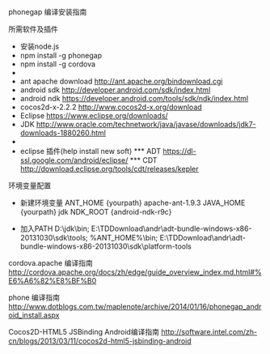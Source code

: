 phonegap 编译安装指南 

所需软件及插件

* 安装node.js
* npm install -g phonegap
* npm install -g cordova
*
* ant apache download http://ant.apache.org/bindownload.cgi
* android sdk http://developer.android.com/sdk/index.html
* android ndk https://developer.android.com/tools/sdk/ndk/index.html
* cocos2d-x-2.2.2 http://www.cocos2d-x.org/download
* Eclipse https://www.eclipse.org/downloads/
* JDK http://www.oracle.com/technetwork/java/javase/downloads/jdk7-downloads-1880260.html
*
* eclipse 插件(help  install new soft)
 *** ADT  https://dl-ssl.google.com/android/eclipse/
 *** CDT  http://download.eclipse.org/tools/cdt/releases/kepler

环境变量配置

* 新建环境变量
    ANT_HOME  {yourpath} apache-ant-1.9.3
    JAVA_HOME {yourpath} jdk
    NDK_ROOT  {android-ndk-r9c}

* 加入PATH
   D:\jdk\bin;
   E:\TDDownload\andr\adt-bundle-windows-x86-20131030\sdk\tools;
   %ANT_HOME%\bin;
   E:\TDDownload\andr\adt-bundle-windows-x86-20131030\sdk\platform-tools


cordova.apache 编译指南
http://cordova.apache.org/docs/zh/edge/guide_overview_index.md.html#%E6%A6%82%E8%BF%B0

phone 编译指南
http://www.dotblogs.com.tw/maplenote/archive/2014/01/16/phonegap_android_install.aspx

Cocos2D-HTML5 JSBinding Android编译指南
http://software.intel.com/zh-cn/blogs/2013/03/11/cocos2d-html5-jsbinding-android


